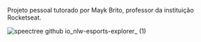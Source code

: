 Projeto pessoal tutorado por Mayk Brito, professor da instituição Rocketseat.

![speectree github io_nlw-esports-explorer_ (1)](https://user-images.githubusercontent.com/73448792/190886900-a451b0e6-5d4c-41c2-b37a-8e7d286f271d.png)
